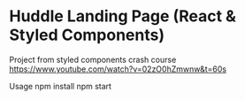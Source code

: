 # Huddle Landing Page (React & Styled Components)
Project from styled components crash course https://www.youtube.com/watch?v=02zO0hZmwnw&t=60s

Usage
npm install
npm start
